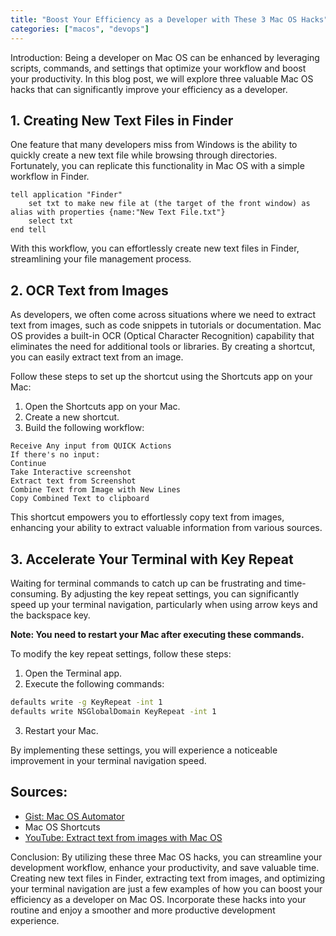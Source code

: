 ```yaml
---
title: "Boost Your Efficiency as a Developer with These 3 Mac OS Hacks"
categories: ["macos", "devops"]
---
```


Introduction:
Being a developer on Mac OS can be enhanced by leveraging scripts, commands, and settings that optimize your workflow and boost your productivity. In this blog post, we will explore three valuable Mac OS hacks that can significantly improve your efficiency as a developer.

## 1. Creating New Text Files in Finder
One feature that many developers miss from Windows is the ability to quickly create a new text file while browsing through directories. Fortunately, you can replicate this functionality in Mac OS with a simple workflow in Finder.

```applescript
tell application "Finder"
    set txt to make new file at (the target of the front window) as alias with properties {name:"New Text File.txt"}
    select txt
end tell
```

With this workflow, you can effortlessly create new text files in Finder, streamlining your file management process.

## 2. OCR Text from Images
As developers, we often come across situations where we need to extract text from images, such as code snippets in tutorials or documentation. Mac OS provides a built-in OCR (Optical Character Recognition) capability that eliminates the need for additional tools or libraries. By creating a shortcut, you can easily extract text from an image.

Follow these steps to set up the shortcut using the Shortcuts app on your Mac:

1. Open the Shortcuts app on your Mac.
2. Create a new shortcut.
3. Build the following workflow:

```shortcut
Receive Any input from QUICK Actions
If there's no input:
Continue
Take Interactive screenshot
Extract text from Screenshot
Combine Text from Image with New Lines
Copy Combined Text to clipboard
```

This shortcut empowers you to effortlessly copy text from images, enhancing your ability to extract valuable information from various sources.

## 3. Accelerate Your Terminal with Key Repeat
Waiting for terminal commands to catch up can be frustrating and time-consuming. By adjusting the key repeat settings, you can significantly speed up your terminal navigation, particularly when using arrow keys and the backspace key.

**Note: You need to restart your Mac after executing these commands.**

To modify the key repeat settings, follow these steps:

1. Open the Terminal app.
2. Execute the following commands:

```bash
defaults write -g KeyRepeat -int 1
defaults write NSGlobalDomain KeyRepeat -int 1
```

3. Restart your Mac.

By implementing these settings, you will experience a noticeable improvement in your terminal navigation speed.

## Sources:
* [Gist: Mac OS Automator](https://gist.github.com/lachok/5b401268c82b7f4b4a55)
* Mac OS Shortcuts
* [YouTube: Extract text from images with Mac OS](https://www.youtube.com/watch?v=BZVlifUpr_c)

Conclusion:
By utilizing these three Mac OS hacks, you can streamline your development workflow, enhance your productivity, and save valuable time. Creating new text files in Finder, extracting text from images, and optimizing your terminal navigation are just a few examples of how you can boost your efficiency as a developer on Mac OS. Incorporate these hacks into your routine and enjoy a smoother and more productive development experience.